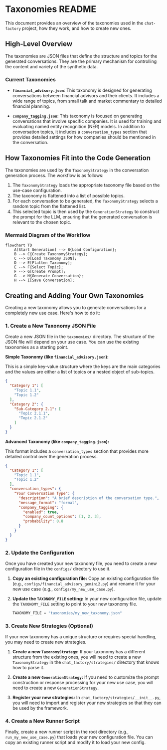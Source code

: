 # Taxonomies README

This document provides an overview of the taxonomies used in the `chat-factory` project, how they work, and how to create new ones.

## High-Level Overview

The taxonomies are JSON files that define the structure and topics for the generated conversations. They are the primary mechanism for controlling the content and variety of the synthetic data.

### Current Taxonomies

*   **`financial_advisory.json`**: This taxonomy is designed for generating conversations between financial advisors and their clients. It includes a wide range of topics, from small talk and market commentary to detailed financial planning.

*   **`company_tagging.json`**: This taxonomy is focused on generating conversations that involve specific companies. It is used for training and evaluating named entity recognition (NER) models. In addition to conversation topics, it includes a `conversation_types` section that provides detailed settings for how companies should be mentioned in the conversation.

## How Taxonomies Fit into the Code Generation

The taxonomies are used by the `TaxonomyStrategy` in the conversation generation process. The workflow is as follows:

1.  The `TaxonomyStrategy` loads the appropriate taxonomy file based on the use-case configuration.
2.  The taxonomy is flattened into a list of possible topics.
3.  For each conversation to be generated, the `TaxonomyStrategy` selects a random topic from the flattened list.
4.  This selected topic is then used by the `GenerationStrategy` to construct the prompt for the LLM, ensuring that the generated conversation is relevant to the chosen topic.

### Mermaid Diagram of the Workflow

```mermaid
flowchart TD
    A[Start Generation] --> B{Load Configuration};
    B --> C{Create TaxonomyStrategy};
    C --> D[Load Taxonomy JSON];
    D --> E[Flatten Taxonomy];
    E --> F{Select Topic};
    F --> G[Create Prompt];
    G --> H{Generate Conversation};
    H --> I[Save Conversation];
```

## Creating and Adding Your Own Taxonomies

Creating a new taxonomy allows you to generate conversations for a completely new use case. Here's how to do it:

### 1. Create a New Taxonomy JSON File

Create a new JSON file in the `taxonomies/` directory. The structure of the JSON file will depend on your use case. You can use the existing taxonomies as a starting point.

**Simple Taxonomy (like `financial_advisory.json`):**

This is a simple key-value structure where the keys are the main categories and the values are either a list of topics or a nested object of sub-topics.

```json
{
  "Category 1": [
    "Topic 1.1",
    "Topic 1.2"
  ],
  "Category 2": {
    "Sub-Category 2.1": [
      "Topic 2.1.1",
      "Topic 2.1.2"
    ]
  }
}
```

**Advanced Taxonomy (like `company_tagging.json`):**

This format includes a `conversation_types` section that provides more detailed control over the generation process.

```json
{
  "Category 1": [
    "Topic 1.1",
    "Topic 1.2"
  ],
  "conversation_types": {
    "Your Conversation Type": {
      "description": "A brief description of the conversation type.",
      "message_format": "formal",
      "company_tagging": {
        "enabled": true,
        "company_count_options": [1, 2, 3],
        "probability": 0.8
      }
    }
  }
}
```

### 2. Update the Configuration

Once you have created your new taxonomy file, you need to create a new configuration file in the `configs/` directory to use it.

1.  **Copy an existing configuration file:** Copy an existing configuration file (e.g., `configs/financial_advisory_gemini2.py`) and rename it for your new use case (e.g., `configs/my_new_use_case.py`).

2.  **Update the `TAXONOMY_FILE` setting:** In your new configuration file, update the `TAXONOMY_FILE` setting to point to your new taxonomy file.

    ```python
    TAXONOMY_FILE = "taxonomies/my_new_taxonomy.json"
    ```

### 3. Create New Strategies (Optional)

If your new taxonomy has a unique structure or requires special handling, you may need to create new strategies.

1.  **Create a new `TaxonomyStrategy`:** If your taxonomy has a different structure from the existing ones, you will need to create a new `TaxonomyStrategy` in the `chat_factory/strategies/` directory that knows how to parse it.

2.  **Create a new `GenerationStrategy`:** If you need to customize the prompt construction or response processing for your new use case, you will need to create a new `GenerationStrategy`.

3.  **Register your new strategies:** In `chat_factory/strategies/__init__.py`, you will need to import and register your new strategies so that they can be used by the framework.

### 4. Create a New Runner Script

Finally, create a new runner script in the root directory (e.g., `run_my_new_use_case.py`) that loads your new configuration file. You can copy an existing runner script and modify it to load your new config.
